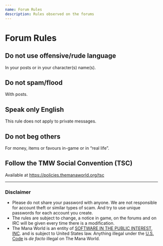 ```yaml
---
name: Forum Rules
description: Rules observed on the forums
---
```


# Forum Rules

## Do not use offensive/rude language
In your posts or in your character(s) name(s).

## Do not spam/flood
With posts.

## Speak only English
This rule does not apply to private messages.

## Do not beg others
For money, items or favours in-game or in “real life”.

## Follow the TMW Social Convention (TSC)
Available at https://policies.themanaworld.org/tsc


---

### Disclaimer

- Please do not share your password with anyone. We are not responsible for account theft or similar types of scam. And try to use unique passwords for each account you create.
- The rules are subject to change, a notice in game, on the forums and on IRC will be given every time there is a modification.
- The Mana World is an entity of [SOFTWARE IN THE PUBLIC INTEREST, INC](https://www.spi-inc.org/corporate/certificate-of-incorporation/). and is subject to United States law. Anything illegal under the [U.S. Code](https://www.law.cornell.edu/uscode/text) is *de facto* illegal on The Mana World.